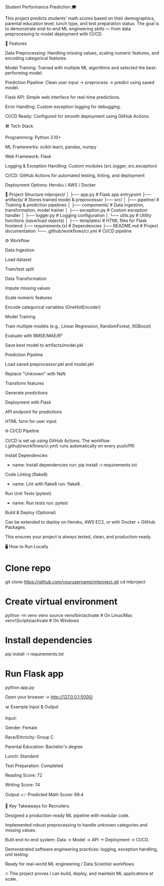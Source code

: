 Student Performance Prediction 🎓

This project predicts students' math scores based on their demographics, parental education level, lunch type, and test preparation status.
The goal is to demonstrate end-to-end ML engineering skills — from data preprocessing to model deployment with CI/CD.

🚀 Features

Data Preprocessing: Handling missing values, scaling numeric features, and encoding categorical features.

Model Training: Trained with multiple ML algorithms and selected the best-performing model.

Prediction Pipeline: Clean user input → preprocess → predict using saved model.

Flask API: Simple web interface for real-time predictions.

Error Handling: Custom exception logging for debugging.

CI/CD Ready: Configured for smooth deployment using GitHub Actions.

🛠️ Tech Stack

Programming: Python 3.10+

ML Frameworks: scikit-learn, pandas, numpy

Web Framework: Flask

Logging & Exception Handling: Custom modules (src.logger, src.exception)

CI/CD: GitHub Actions for automated testing, linting, and deployment

Deployment Options: Heroku / AWS / Docker

📂 Project Structure
mlproject/
│
├── app.py                        # Flask app entrypoint
├── artifacts/                    # Stores trained model & preprocessor
├── src/
│   ├── pipeline/                  # Training & prediction pipelines
│   ├── components/                # Data ingestion, transformation, model trainer
│   ├── exception.py               # Custom exception handler
│   ├── logger.py                  # Logging configuration
│   └── utils.py                   # Utility functions (save/load objects)
│
├── templates/                     # HTML files for Flask frontend
├── requirements.txt               # Dependencies
├── README.md                      # Project documentation
└── .github/workflows/ci.yml       # CI/CD pipeline

⚙️ Workflow

Data Ingestion

Load dataset

Train/test split

Data Transformation

Impute missing values

Scale numeric features

Encode categorical variables (OneHotEncoder)

Model Training

Train multiple models (e.g., Linear Regression, RandomForest, XGBoost)

Evaluate with RMSE/MAE/R²

Save best model to artifacts/model.pkl

Prediction Pipeline

Load saved preprocessor.pkl and model.pkl

Replace "Unknown" with NaN

Transform features

Generate predictions

Deployment with Flask

API endpoint for predictions

HTML form for user input

🌐 CI/CD Pipeline

CI/CD is set up using GitHub Actions. The workflow (.github/workflows/ci.yml) runs automatically on every push/PR:

Install Dependencies

- name: Install dependencies
  run: pip install -r requirements.txt


Code Linting (flake8)

- name: Lint with flake8
  run: flake8 .


Run Unit Tests (pytest)

- name: Run tests
  run: pytest


Build & Deploy (Optional)

Can be extended to deploy on Heroku, AWS EC2, or with Docker + GitHub Packages.

This ensures your project is always tested, clean, and production-ready.

🖥️ How to Run Locally
# Clone repo
git clone https://github.com/yourusername/mlproject.git
cd mlproject

# Create virtual environment
python -m venv venv
source venv/bin/activate   # On Linux/Mac
venv\Scripts\activate      # On Windows

# Install dependencies
pip install -r requirements.txt

# Run Flask app
python app.py


Open your browser → http://127.0.0.1:5000/

📊 Example Input & Output

Input:

Gender: Female

Race/Ethnicity: Group C

Parental Education: Bachelor's degree

Lunch: Standard

Test Preparation: Completed

Reading Score: 72

Writing Score: 74

Output:
👉 Predicted Math Score: 69.4

🎯 Key Takeaways for Recruiters

Designed a production-ready ML pipeline with modular code.

Implemented robust preprocessing to handle unknown categories and missing values.

Built end-to-end system: Data → Model → API → Deployment → CI/CD.

Demonstrated software engineering practices: logging, exception handling, unit testing.

Ready for real-world ML engineering / Data Scientist workflows.

🔥 This project proves I can build, deploy, and maintain ML applications at scale.
